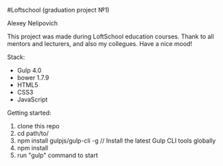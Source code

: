 #Loftschool (graduation project №1) 

Alexey Nelipovich

This project was made during LoftSchool education courses. Thank to all mentors and lecturers, and also my collegues.
Have a nice mood!

Stack:
 - Gulp 4.0
 - bower 1.7.9
 - HTML5
 - CSS3
 - JavaScript
 
 
Getting started:

1. clone this repo
2. cd path/to/
3. npm install gulpjs/gulp-cli -g  // Install the latest Gulp CLI tools globally
4. npm install
6. run "gulp" command to start
